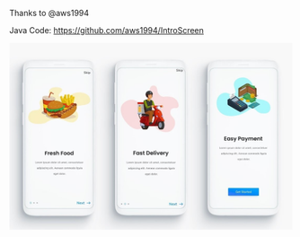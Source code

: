 Thanks to @aws1994

Java Code: https://github.com/aws1994/IntroScreen

![Graphics](../design-1/art/onboarding-design-1.jpeg)